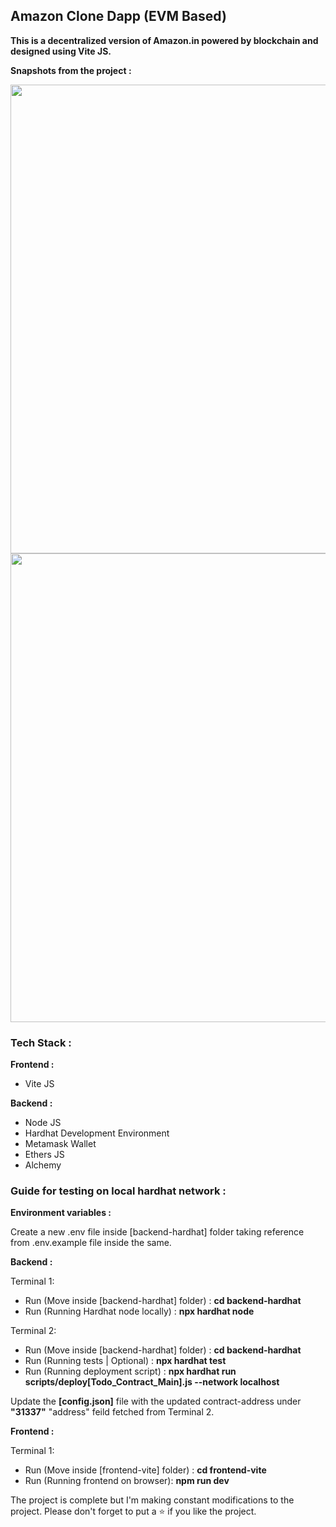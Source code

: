 <h2>Amazon Clone Dapp (EVM Based)</h2>

<b>This is a decentralized version of Amazon.in powered by blockchain and designed using Vite JS.</b>

<!-- Currently, the app is working on localhost using <b>Sepolia test network</b> and Alchemy. -->

<b>Snapshots from the project : </b>

<img src="https://github.com/rohitroy-github/vite-amazon-clone-dapp/assets/68563695/9888a8ea-2826-4a8b-b5e7-47fdd3af2385" width="750">
<br />
<img src="https://github.com/rohitroy-github/vite-amazon-clone-dapp/assets/68563695/dd8d5b35-412a-43e6-9f50-d8395f6eff49" width="750">

<h3><b>Tech Stack :</b></h3>

<b>Frontend :</b>

<ul>
    <li>Vite JS</li>
</ul>

<b>Backend :</b>

<ul>
    <li>Node JS</li>
    <li>Hardhat Development Environment</li>
    <li>Metamask Wallet</li>
    <li>Ethers JS</li>
    <li>Alchemy</li>
</ul>

<h3><b>Guide for testing on local hardhat network :</b></h3>

<b>Environment variables :</b>

Create a new .env file inside [backend-hardhat] folder taking reference from .env.example file inside the same.

<b>Backend :</b>

Terminal 1:

<ul>
    <li>Run (Move inside [backend-hardhat] folder) : <b>cd backend-hardhat</b></li>
    <li>Run (Running Hardhat node locally) : <b>npx hardhat node</b></li>

</ul>

Terminal 2:

<ul>
    <li>Run (Move inside [backend-hardhat] folder) : <b>cd backend-hardhat</b></li>
    <li>Run (Running tests | Optional) : <b>npx hardhat test</b></li>
    <li>Run (Running deployment script) : <b>npx hardhat run scripts/deploy[Todo_Contract_Main].js --network localhost</b></li>
</ul>

Update the <b>[config.json]</b> file with the updated contract-address under <b>"31337"</b> "address" feild fetched from Terminal 2.

<b>Frontend :</b>

Terminal 1:

<ul>
    <li>Run (Move inside [frontend-vite] folder) : <b>cd frontend-vite</b></li>
    <li>Run (Running frontend on browser): <b>npm run dev</b></li>
</ul>

The project is complete but I'm making constant modifications to the project. Please don't forget to put a ⭐ if you like the project.
